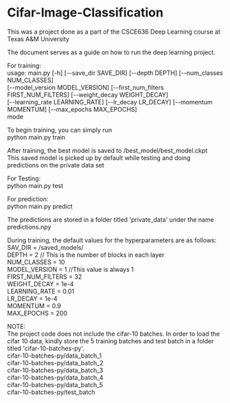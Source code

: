 # Cifar-Image-Classification
This was a project done as a part of the CSCE636 Deep Learning course at Texas A&amp;M University  
  
The document serves as a guide on how to run the deep learning project.  

For training:  
usage: main.py [-h] [--save_dir SAVE_DIR] [--depth DEPTH] [--num_classes NUM_CLASSES]  
               [--model_version MODEL_VERSION] [--first_num_filters FIRST_NUM_FILTERS] [--weight_decay WEIGHT_DECAY]  
               [--learning_rate LEARNING_RATE] [--lr_decay LR_DECAY] [--momentum MOMENTUM] [--max_epochs MAX_EPOCHS]  
               mode  
  
To begin training, you can simply run  
python main.py train  
  
After training, the best model is saved to /best_model/best_model.ckpt  
This saved model is picked up by default while testing and doing predictions on the private data set  
  
For Testing:  
python main.py test  
  
For prediction:  
python main.py predict  
  
The predictions are stored in a folder titled 'private_data' under the name predictions.npy  
  
During training, the default values for the hyperparameters are as follows:  
SAV_DIR = /saved_models/  
DEPTH = 2 // This is the number of blocks in each layer  
NUM_CLASSES = 10  
MODEL_VERSION = 1 //This value is always 1  
FIRST_NUM_FILTERS = 32  
WEIGHT_DECAY = 1e-4  
LEARNING_RATE = 0.01  
LR_DECAY = 1e-4  
MOMENTUM = 0.9  
MAX_EPOCHS = 200  
  
NOTE:  
The project code does not include the cifar-10 batches. In order to load the cifar 10 data, kindly store the 5 training batches and test batch in a folder titled 'cifar-10-batches-py'.  
cifar-10-batches-py/data_batch_1  
cifar-10-batches-py/data_batch_2  
cifar-10-batches-py/data_batch_3  
cifar-10-batches-py/data_batch_4  
cifar-10-batches-py/data_batch_5  
cifar-10-batches-py/test_batch  
